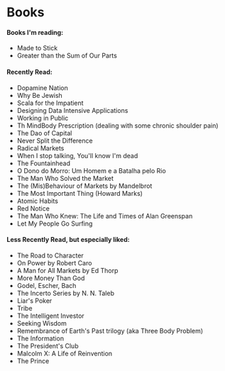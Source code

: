<!-- markdownlint-disable MD033 -->

# Books

#### Books I'm reading:
- Made to Stick
- Greater than the Sum of Our Parts


#### Recently Read:
- Dopamine Nation
- Why Be Jewish
- Scala for the Impatient
- Designing Data Intensive Applications
- Working in Public
- Th MindBody Prescription (dealing with some chronic shoulder pain)
- The Dao of Capital
- Never Split the Difference
- Radical Markets
- When I stop talking, You'll know I'm dead
- The Fountainhead
- O Dono do Morro: Um Homem e a Batalha pelo Rio
- The Man Who Solved the Market
- The (Mis)Behaviour of Markets by Mandelbrot
- The Most Important Thing (Howard Marks)
- Atomic Habits
- Red Notice
- The Man Who Knew: The Life and Times of Alan Greenspan
- Let My People Go Surfing


#### Less Recently Read, but especially liked:
- The Road to Character
- On Power by Robert Caro
- A Man for All Markets by Ed Thorp
- More Money Than God
- Godel, Escher, Bach
- The Incerto Series by N. N. Taleb
- Liar's Poker
- Tribe
- The Intelligent Investor
- Seeking Wisdom
- Remembrance of Earth's Past trilogy (aka Three Body Problem)
- The Information
- The President's Club
- Malcolm X: A Life of Reinvention
- The Prince
